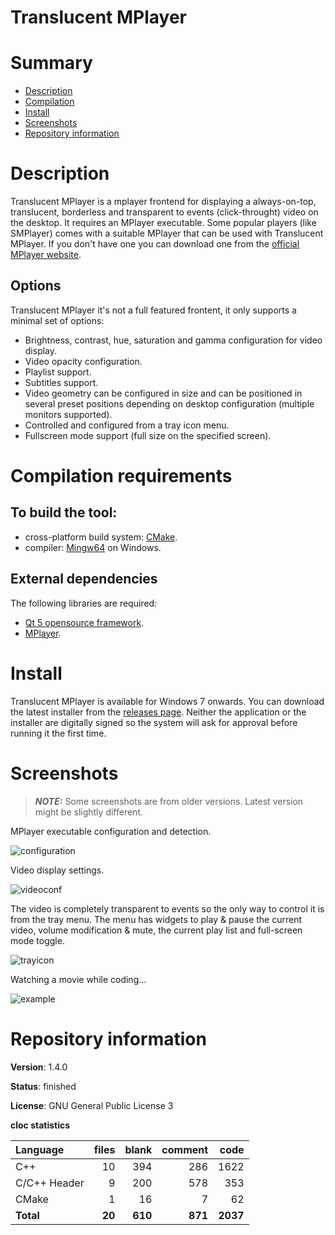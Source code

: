 Translucent MPlayer
===================

# Summary
- [Description](#description)
- [Compilation](#compilation-requirements)
- [Install](#install)
- [Screenshots](#screenshots)
- [Repository information](#repository-information)

# Description
Translucent MPlayer is a mplayer frontend for displaying a always-on-top, translucent, borderless and transparent to events (click-throught) video on the desktop. 
It requires an MPlayer executable. Some popular players (like SMPlayer) comes with a suitable MPlayer that can be used with Translucent MPlayer. If you don't have one
you can download one from the [official MPlayer website](http://www.mplayerhq.hu). 

## Options
Translucent MPlayer it's not a full featured frontent, it only supports a minimal set of options:
* Brightness, contrast, hue, saturation and gamma configuration for video display.
* Video opacity configuration. 
* Playlist support. 
* Subtitles support. 
* Video geometry can be configured in size and can be positioned in several preset positions depending on desktop configuration (multiple monitors supported).
* Controlled and configured from a tray icon menu. 
* Fullscreen mode support (full size on the specified screen).

# Compilation requirements
## To build the tool:
* cross-platform build system: [CMake](http://www.cmake.org/cmake/resources/software.html).
* compiler: [Mingw64](http://sourceforge.net/projects/mingw-w64/) on Windows.

## External dependencies
The following libraries are required:
* [Qt 5 opensource framework](http://www.qt.io/).
* [MPlayer](http://www.mplayerhq.hu/).

# Install

Translucent MPlayer is available for Windows 7 onwards. You can download the latest installer from the [releases page](https://github.com/FelixdelasPozas/TranslucentMPlayer/releases). Neither the application or the installer are digitally signed so the system will ask for approval before running it the first time.

# Screenshots

> **_NOTE:_**  Some screenshots are from older versions. Latest version might be slightly different. 

MPlayer executable configuration and detection.

![configuration](https://cloud.githubusercontent.com/assets/12167134/11912577/19d07d4a-a643-11e5-998c-95366e4cc673.jpg)

Video display settings. 

![videoconf](https://cloud.githubusercontent.com/assets/12167134/11912580/1a3d6626-a643-11e5-940e-6dc2b907a18c.jpg)

The video is completely transparent to events so the only way to control it is from the tray menu. The menu has widgets to play & pause the current video, volume modification & mute, the current play list and full-screen mode toggle. 

![trayicon](https://user-images.githubusercontent.com/12167134/168468708-55e3f730-7d7e-454c-bef4-6a4feb4a05be.png)

Watching a movie while coding...

![example](https://cloud.githubusercontent.com/assets/12167134/11912578/19d569fe-a643-11e5-9a27-7e2f6e7ae9c2.jpg)

# Repository information

**Version**: 1.4.0

**Status**: finished

**License**: GNU General Public License 3

**cloc statistics**

| Language                     |files          |blank        |comment           |code  |
|:-----------------------------|--------------:|------------:|-----------------:|-----:|
| C++                          |   10          | 394         |   286            | 1622 |
| C/C++ Header                 |   9           | 200         |   578            |  353 |
| CMake                        |   1           |  16         |     7            |   62 |
| **Total**                    | **20**        | **610**     | **871**          | **2037** |

